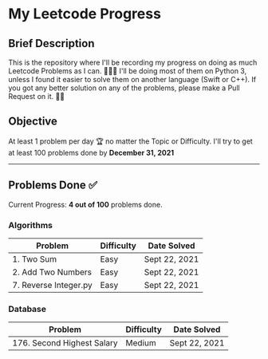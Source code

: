 # My Leetcode Progress

## Brief Description
This is the repository where I'll be recording my progress on doing as much Leetcode Problems as I can. 👨🏽‍💻
I'll be doing most of them on Python 3, unless I found it easier to solve them on another language (Swift or C++).
If you got any better solution on any of the problems, please make a Pull Request on it. 🙌🏽

## Objective
At least 1 problem per day 🏆 no matter the Topic or Difficulty. 
I'll try to get at least 100 problems done by **December 31, 2021**

<hr>

## Problems Done ✅
Current Progress: **4 out of 100** problems done.

### Algorithms
Problem                | Difficulty | Date Solved
---------------------- | ---------- | -----------
1\. Two Sum            | Easy       | Sept 22, 2021
2\. Add Two Numbers    | Easy       | Sept 22, 2021
7\. Reverse Integer.py | Easy       | Sept 22, 2021

### Database
Problem                     | Difficulty | Date Solved
--------------------------- | ---------- | -----------
176\. Second Highest Salary | Medium     | Sept 22, 2021


